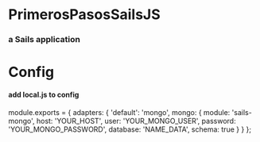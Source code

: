 # PrimerosPasosSailsJS
### a Sails application

# Config

#### add local.js to config

 module.exports = {
  adapters: {
    'default': 'mongo',
    mongo: {
      module: 'sails-mongo',
      host: 'YOUR_HOST',
      user: 'YOUR_MONGO_USER',
      password: 'YOUR_MONGO_PASSWORD',
      database: 'NAME_DATA',
      schema: true
    }
  }
 };
